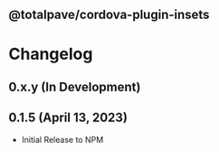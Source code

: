 
@totalpave/cordova-plugin-insets
--------------------------------

# Changelog

## 0.x.y (In Development)

## 0.1.5 (April 13, 2023)

- Initial Release to NPM
